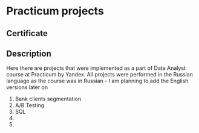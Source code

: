 # Practicum projects

## Certificate

## Description
Here there are projects that were implemented as a part of Data Analyst course at Practicum by Yandex.
All projects were performed in the Russian language as the course was in Russian - I am planning to add the English versions later on
1. Bank clients segmentation
2. A/B Testing
3. SQL
4.
5.
